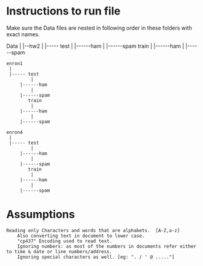 
# Instructions to run file

Make sure the Data files are nested in following order in these folders with exact names.

Data
  |
  |--hw2
     |
     |----- test
             |
	     |------ham
             |
	     |------spam
            train
             |
	     |------ham
             |
	     |------spam

    enron1
     |
     |----- test
             |
	     |------ham
             |
	     |------spam
            train
             |
	     |------ham
             |
	     |------spam

    enron4
     |
     |----- test
             |
	     |------ham
             |
	     |------spam
            train
             |
	     |------ham
             |
	     |------spam

# Assumptions
    Reading only Characters and words that are alphabets.  [A-Z,a-z]
        Also converting text in document to lower case.
        "cp437" Encoding used to read text.
        Ignoring numbers: as most of the numbers in documents refer either to time & date or line numbers/address.
        Ignoring special characters as well. [eg: ". / ' @ ....."]


